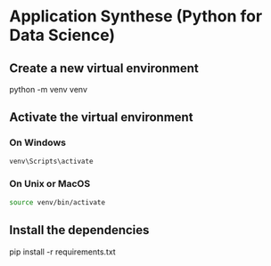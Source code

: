 # Application Synthese (Python for Data Science)

## Create a new virtual environment

python -m venv venv

## Activate the virtual environment

### On Windows

```bash
venv\Scripts\activate
```

### On Unix or MacOS

```bash
source venv/bin/activate
```

## Install the dependencies

pip install -r requirements.txt
